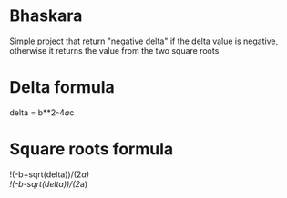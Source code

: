 # Bhaskara
Simple project that return "negative delta" if the delta value is negative, otherwise it returns the value from the two square roots

# Delta formula
delta = b**2-4*a*c

# Square roots formula
!(-b+sqrt(delta))/(2*a)<br/>
!(-b-sqrt(delta))/(2*a)
